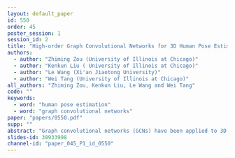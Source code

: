 ```yaml
---
layout: default_paper
id: 550
order: 45
poster_session: 1
session_id: 2
title: "High-order Graph Convolutional Networks for 3D Human Pose Estimation"
authors:
  - author: "Zhiming Zou (University of Illinois at Chicago)"
  - author: "Kenkun Liu ( University of Illinois at Chicago)"
  - author: "Le Wang (Xi'an Jiaotong University)"
  - author: "Wei Tang (University of Illinois at Chicago)"
all_authors: "Zhiming Zou, Kenkun Liu, Le Wang and Wei Tang"
code: ""
keywords:
  - word: "human pose estimation"
  - word: "graph convolutional networks"
paper: "papers/0550.pdf"
supp: ""
abstract: "Graph convolutional networks (GCNs) have been applied to 3D human pose estimation (HPE) from 2D body joint detections and have demonstrated promising performance. However, since the vanilla graph convolution is performed on the one-hop neighbors of each node, it is unable to capture the long-range dependencies between body joints. They can help reduce the uncertainty caused by occlusion or depth ambiguity. To resolve this issue, we propose a high-order GCN for 3D HPE. Its core building block, termed a high-order graph convolution, aggregates features of nodes at various distances. As a result, the network can model a wide range of interactions among body joints. Furthermore, we investigate different methods to fuse those multi-order features and compare how they affect the performance. Experimental results demonstrate the effectiveness of the proposed approach."
slides-id: 38933998
channel-id: "paper_045_P1_id_0550"
---
```

